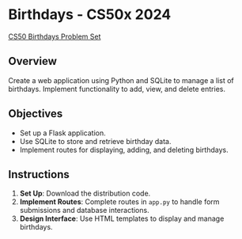 # Birthdays - CS50x 2024

[CS50 Birthdays Problem Set](https://cs50.harvard.edu/x/2024/psets/9/birthdays/)

## Overview
Create a web application using Python and SQLite to manage a list of birthdays. Implement functionality to add, view, and delete entries.

## Objectives
- Set up a Flask application.
- Use SQLite to store and retrieve birthday data.
- Implement routes for displaying, adding, and deleting birthdays.

## Instructions
1. **Set Up**: Download the distribution code.
2. **Implement Routes**: Complete routes in `app.py` to handle form submissions and database interactions.
3. **Design Interface**: Use HTML templates to display and manage birthdays.